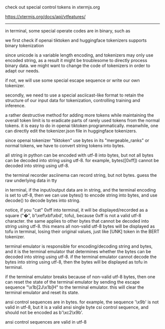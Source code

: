 check out special control tokens in xtermjs.org

https://xtermjs.org/docs/api/vtfeatures/

---

in terminal, some special operate codes are in binary, such as <ESC>

we first check if openai tiktoken and huggingface tokenizers supports binary tokenization

since unicode is a variable length encoding, and tokenizers may only use encoded string, as a result it might be troublesome to directly process binary data. we might want to change the code of tokenizers in order to adapt our needs.

if not, we will use some special escape sequence or write our own tokenizer.

secondly, we need to use a special asciicast-like format to retain the structure of our input data for tokenization, controlling training and inference.

a rather destructive method for adding more tokens while maintaining the overall token limit is to eradicate parts of rarely used tokens from the normal tokens. it is easy to do in openai tiktoken programmatically. meanwhile, one can directly edit the tokenizer.json file in huggingface tokenizers.

since openai tokenizer "tiktoken" use bytes in its "mergeable_ranks" or normal tokens, we have to convert string tokens into bytes.

all string in python can be encoded with utf-8 into bytes, but not all bytes can be decoded into string using utf-8. for example, bytes([0xff]) cannot be decoded into string using utf-8.

the terminal recorder asciinema can record string, but not bytes. guess the raw underlying data in tty

in terminal, if the input/output data are in string, and the terminal encoding is set to utf-8, then we can use bytes() to encode string into bytes, and use decode() to decode bytes into string.

notice, if you "cat" 0xff into terminal, it will be displayed/recorded as a square ("�", b'\xef\xbf\xbd', tofu), because 0xff is not a valid utf-8 character. the same applies to other bytes that cannot be decoded into string using utf-8. this means all non-valid utf-8 bytes will be displayed as tofu in terminal, losing their original values, just like [UNK] token in the BERT tokenizer.

terminal emulator is responsible for encoding/decoding string and bytes, and it is the terminal emulator that determines whether the bytes can be decoded into string using utf-8. if the terminal emulator cannot decode the bytes into string using utf-8, then the bytes will be displayed as tofu in terminal.

if the terminal emulator breaks because of non-valid utf-8 bytes, then one can reset the state of the terminal emulator by sending the escape sequence "\x1b[2J\x1b[H" to the terminal emulator. this will clear the terminal emulator and reset its state.

ansi control sequences are in bytes. for example, the sequence '\x9b' is not valid in utf-8, but it is a valid ansi single byte csi control sequence, and should not be encoded as b'\xc2\x9b'.

ansi control sequences are valid in utf-8

